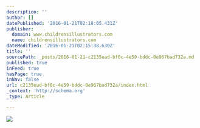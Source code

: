 ```yaml
---
description: ''
author: []
datePublished: '2016-01-21T02:18:05.431Z'
publisher:
  domain: www.childrensillustrators.com
  name: childrensillustrators.com
dateModified: '2016-01-21T02:15:38.630Z'
title: ''
sourcePath: _posts/2016-01-21-c2135ead-bf0c-4e59-bddc-0e967bad732a.md
published: true
inFeed: true
hasPage: true
inNav: false
url: c2135ead-bf0c-4e59-bddc-0e967bad732a/index.html
_context: 'http://schema.org'
_type: Article

---
```

![](http://www.childrensillustrators.com/portfolioIllustrations/82012.jpg)